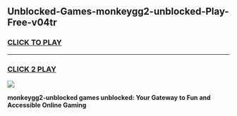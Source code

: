 
## Unblocked-Games-monkeygg2-unblocked-Play-Free-v04tr
<h3>
<a href="https://premium76.site?title=monkeygg2-unblocked&ref=18A1">CLICK TO PLAY</a></h3>
<hr>

<h3>
<a href="https://premium76.site?title=monkeygg2-unblocked&ref=18A1">CLICK 2 PLAY</a>
  
</h3>

<a href="https://premium76.site?title=monkeygg2-unblocked&ref=18A1"><img src="https://clearcache.store/games.png"></a>


**monkeygg2-unblocked games unblocked: Your Gateway to Fun and Accessible Online Gaming**

